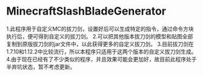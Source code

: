 # MinecraftSlashBladeGenerator

1.此程序用于自定义MC的拔刀剑，设置好后可以生成特定的指令，通过命令方块执行后，便可得到自定义的拔刀剑。
2.可以把其他版本拔刀剑的模型和贴图全部复制到原版拔刀剑的jar文件中，以此获得更多的自定义拔刀剑。
3.目前拔刀剑在1.7.10和1.12.2中比较流行，所以本程序只适用于这两个版本的自定义拔刀剑生成。
4.由于现在已经有了不少类似的程序，并且效果可能会更加好，故目前此程序处于半弃坑状态，暂不考虑更新。
